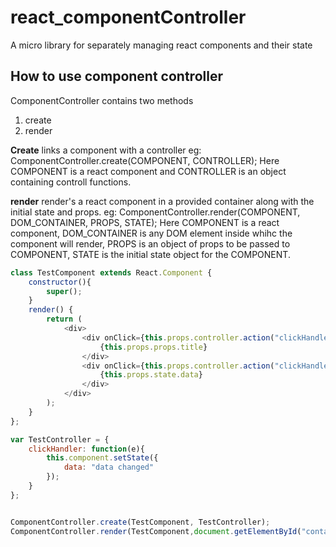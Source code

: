 # react_componentController
A micro library for separately managing react components and their state

## How to use component controller


ComponentController contains two methods
1. create
2. render

__Create__ links a component with a controller
eg: ComponentController.create(COMPONENT, CONTROLLER);
Here COMPONENT is a react component and 
CONTROLLER is an object containing controll functions.

__render__ render's a react component in a provided container along with the initial state and props.
eg: ComponentController.render(COMPONENT, DOM_CONTAINER, PROPS, STATE);
Here COMPONENT is a react component,
DOM_CONTAINER is any DOM element inside whihc the component will render,
PROPS is an object of props to be passed to COMPONENT,
STATE is the initial state object for the COMPONENT.

```javascript
class TestComponent extends React.Component {
    constructor(){
        super();
    }
    render() {
        return (
            <div>
                <div onClick={this.props.controller.action("clickHandler")}>
                    {this.props.props.title}
                </div>
                <div onClick={this.props.controller.action("clickHandler")}>
                    {this.props.state.data}
                </div>
            </div>
        );
    }
};

var TestController = {
    clickHandler: function(e){
        this.component.setState({
            data: "data changed"
        });
    }
};


ComponentController.create(TestComponent, TestController);
ComponentController.render(TestComponent,document.getElementById("container"),{title:"this is the title"},{data:"this is the data"});

```
